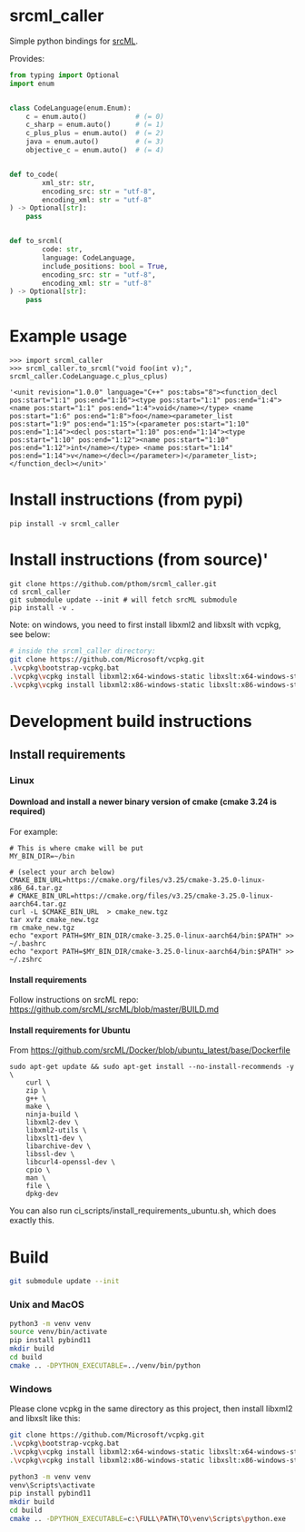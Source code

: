 # srcml_caller

Simple python bindings for [srcML](https://www.srcml.org/).

Provides:

````python
from typing import Optional
import enum


class CodeLanguage(enum.Enum):
    c = enum.auto()            # (= 0)
    c_sharp = enum.auto()      # (= 1)
    c_plus_plus = enum.auto()  # (= 2)
    java = enum.auto()         # (= 3)
    objective_c = enum.auto()  # (= 4)


def to_code(
        xml_str: str,
        encoding_src: str = "utf-8",
        encoding_xml: str = "utf-8"
) -> Optional[str]:
    pass


def to_srcml(
        code: str,
        language: CodeLanguage,
        include_positions: bool = True,
        encoding_src: str = "utf-8",
        encoding_xml: str = "utf-8"
) -> Optional[str]:
    pass
````

# Example usage

```
>>> import srcml_caller
>>> srcml_caller.to_srcml("void foo(int v);", srcml_caller.CodeLanguage.c_plus_cplus)

'<unit revision="1.0.0" language="C++" pos:tabs="8"><function_decl pos:start="1:1" pos:end="1:16"><type pos:start="1:1" pos:end="1:4"><name pos:start="1:1" pos:end="1:4">void</name></type> <name pos:start="1:6" pos:end="1:8">foo</name><parameter_list pos:start="1:9" pos:end="1:15">(<parameter pos:start="1:10" pos:end="1:14"><decl pos:start="1:10" pos:end="1:14"><type pos:start="1:10" pos:end="1:12"><name pos:start="1:10" pos:end="1:12">int</name></type> <name pos:start="1:14" pos:end="1:14">v</name></decl></parameter>)</parameter_list>;</function_decl></unit>'
```

# Install instructions (from pypi)

```
pip install -v srcml_caller
```


# Install instructions (from source)'

````
git clone https://github.com/pthom/srcml_caller.git
cd srcml_caller
git submodule update --init # will fetch srcML submodule
pip install -v .
````

Note: on windows, you need to first install libxml2 and libxslt with vcpkg, see below:
```bash
# inside the srcml_caller directory:
git clone https://github.com/Microsoft/vcpkg.git
.\vcpkg\bootstrap-vcpkg.bat
.\vcpkg\vcpkg install libxml2:x64-windows-static libxslt:x64-windows-static                                
.\vcpkg\vcpkg install libxml2:x86-windows-static libxslt:x86-windows-static
```      


# Development build instructions

## Install requirements


### Linux

#### Download and install a newer binary version of cmake (cmake 3.24 is required)

For example:
````
# This is where cmake will be put
MY_BIN_DIR=~/bin

# (select your arch below)
CMAKE_BIN_URL=https://cmake.org/files/v3.25/cmake-3.25.0-linux-x86_64.tar.gz
# CMAKE_BIN_URL=https://cmake.org/files/v3.25/cmake-3.25.0-linux-aarch64.tar.gz
curl -L $CMAKE_BIN_URL  > cmake_new.tgz
tar xvfz cmake_new.tgz
rm cmake_new.tgz
echo "export PATH=$MY_BIN_DIR/cmake-3.25.0-linux-aarch64/bin:$PATH" >> ~/.bashrc
echo "export PATH=$MY_BIN_DIR/cmake-3.25.0-linux-aarch64/bin:$PATH" >> ~/.zshrc
````

#### Install requirements

Follow instructions on srcML repo: https://github.com/srcML/srcML/blob/master/BUILD.md

#### Install requirements for Ubuntu

From https://github.com/srcML/Docker/blob/ubuntu_latest/base/Dockerfile

````
sudo apt-get update && sudo apt-get install --no-install-recommends -y \
    curl \
    zip \
    g++ \
    make \
    ninja-build \
    libxml2-dev \
    libxml2-utils \
    libxslt1-dev \
    libarchive-dev \
    libssl-dev \
    libcurl4-openssl-dev \
    cpio \
    man \
    file \
    dpkg-dev
````

You can also run ci_scripts/install_requirements_ubuntu.sh, which does exactly this.


# Build
````bash
git submodule update --init
````

### Unix and MacOS
````bash
python3 -m venv venv
source venv/bin/activate
pip install pybind11
mkdir build
cd build
cmake .. -DPYTHON_EXECUTABLE=../venv/bin/python
````

### Windows

Please clone vcpkg in the same directory as this project, then install libxml2 and libxslt like this:

```bash
git clone https://github.com/Microsoft/vcpkg.git
.\vcpkg\bootstrap-vcpkg.bat
.\vcpkg\vcpkg install libxml2:x64-windows-static libxslt:x64-windows-static                                
.\vcpkg\vcpkg install libxml2:x86-windows-static libxslt:x86-windows-static
```      

````bash
python3 -m venv venv
venv\Scripts\activate
pip install pybind11
mkdir build
cd build
cmake .. -DPYTHON_EXECUTABLE=c:\FULL\PATH\TO\venv\Scripts\python.exe
````
